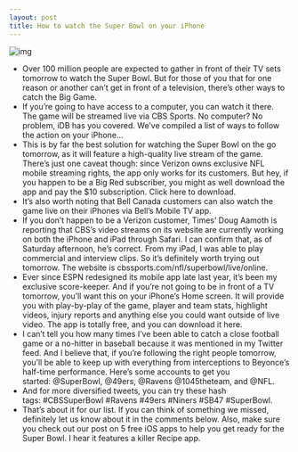 ```yaml
---
layout: post
title: How to watch the Super Bowl on your iPhone
---
```

![img](http://media.idownloadblog.com/wp-content/uploads/2013/01/super-bowl-header.png)
* Over 100 million people are expected to gather in front of their TV sets tomorrow to watch the Super Bowl. But for those of you that for one reason or another can’t get in front of a television, there’s other ways to catch the Big Game.
* If you’re going to have access to a computer, you can watch it there. The game will be streamed live via CBS Sports. No computer? No problem, iDB has you covered. We’ve compiled a list of ways to follow the action on your iPhone…
* This is by far the best solution for watching the Super Bowl on the go tomorrow, as it will feature a high-quality live stream of the game. There’s just one caveat though: since Verizon owns exclusive NFL mobile streaming rights, the app only works for its customers. But hey, if you happen to be a Big Red subscriber, you might as well download the app and pay the $10 subscription. Click here to download.
* It’s also worth noting that Bell Canada customers can also watch the game live on their iPhones via Bell’s Mobile TV app.
* If you don’t happen to be a Verizon customer, Times’ Doug Aamoth is reporting that CBS’s video streams on its website are currently working on both the iPhone and iPad through Safari. I can confirm that, as of Saturday afternoon, he’s correct. From my iPad, I was able to play commercial and interview clips. So it’s definitely worth trying out tomorrow. The website is cbssports.com/nfl/superbowl/live/online.
* Ever since ESPN redesigned its mobile app late last year, it’s been my exclusive score-keeper. And if you’re not going to be in front of a TV tomorrow, you’ll want this on your iPhone’s Home screen. It will provide you with play-by-play of the game, player and team stats, highlight videos, injury reports and anything else you could want outside of live video. The app is totally free, and you can download it here.
* I can’t tell you how many times I’ve been able to catch a close football game or a no-hitter in baseball because it was mentioned in my Twitter feed. And I believe that, if you’re following the right people tomorrow, you’ll be able to keep up with everything from interceptions to Beyonce’s half-time performance. Here’s some accounts to get you started: @SuperBowl, @49ers, @Ravens @1045theteam, and @NFL.
* And for more diversified tweets, you can try these hash tags: #CBSSuperBowl #Ravens #49ers #Niners #SB47 #SuperBowl.
* That’s about it for our list. If you can think of something we missed, definitely let us know about it in the comments below. Also, make sure you check out our post on 5 free iOS apps to help you get ready for the Super Bowl. I hear it features a killer Recipe app.

